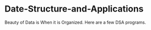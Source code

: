 # Date-Structure-and-Applications
Beauty of Data is When it is Organized. Here are a few DSA programs.
